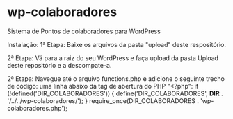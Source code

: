 # wp-colaboradores
Sistema de Pontos de colaboradores para WordPress

Instalação:
1ª Etapa: 
Baixe os arquivos da pasta "upload" deste respositório.

2ª Etapa:
Vá para a raiz do seu WordPress e faça upload da pasta Upload deste repositório e a descompate-a.

2ª Etapa:
Navegue até o arquivo functions.php e adicione o seguinte trecho de código: uma linha abaixo da tag de abertura do PHP "<?php":
if (!defined('DIR_COLABORADORES')) {
	define('DIR_COLABORADORES', __DIR__  . '/../../wp-colaboradores/');
}
require_once(DIR_COLABORADORES . 'wp-colaboradores.php');
